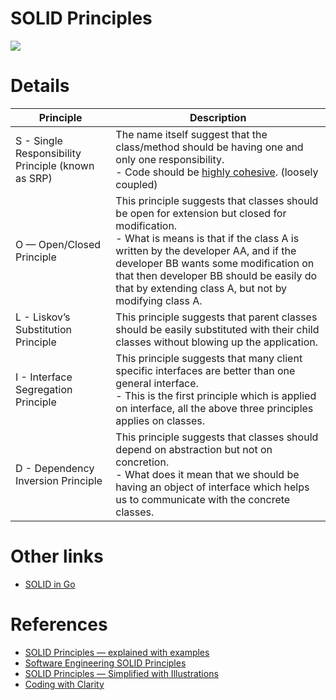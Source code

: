 # SOLID Principles

![](https://www.dereuromark.de/wp-content/uploads/2016/01/SOLID.jpg)

# Details 

| Principle                                          | Description                                                                                                                                                                                                                                                                                                                      |
|----------------------------------------------------|----------------------------------------------------------------------------------------------------------------------------------------------------------------------------------------------------------------------------------------------------------------------------------------------------------------------------------|
| S - Single Responsibility Principle (known as SRP) | The name itself suggest that the class/method should be having one and only one responsibility.<br/>- Code should be [highly cohesive](Cohesion.md). (loosely coupled)                                                                                                                                                           |
| O — Open/Closed Principle                          | This principle suggests that classes should be open for extension but closed for modification.<br/>- What is means is that if the class A is written by the developer AA, and if the developer BB wants some modification on that then developer BB should be easily do that by extending class A, but not by modifying class A. |
| L - Liskov’s Substitution Principle                | This principle suggests that parent classes should be easily substituted with their child classes without blowing up the application.                                                                                                                                                                                            |
| I - Interface Segregation Principle                | This principle suggests that many client specific interfaces are better than one general interface.<br/>- This is the first principle which is applied on interface, all the above three principles applies on classes.                                                                                                          |
| D - Dependency Inversion Principle                 | This principle suggests that classes should depend on abstraction but not on concretion.<br/>- What does it mean that we should be having an object of interface which helps us to communicate with the concrete classes.                                                                                                        |

# Other links 
- [SOLID in Go](https://github.com/Anshul619/golang/tree/main/SOLID.md)

# References
- [SOLID Principles — explained with examples](https://medium.com/mindorks/solid-principles-explained-with-examples-79d1ce114ace)
- [Software Engineering SOLID Principles](https://junaidshahid.com/software-engineering-solid-principles/)
- [SOLID Principles — Simplified with Illustrations](https://levelup.gitconnected.com/solid-principles-simplified-with-illustrations-fe5265f68ec6)
- [Coding with Clarity](https://alistapart.com/article/coding-with-clarity/)